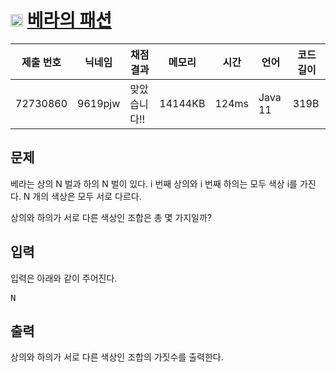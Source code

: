 # <img width="20px"  src="https://d2gd6pc034wcta.cloudfront.net/tier/2.svg" class="solvedac-tier"> [베라의 패션](https://www.acmicpc.net/problem/15439) 

| 제출 번호 | 닉네임 | 채점 결과 | 메모리 | 시간 | 언어 | 코드 길이 |
|---|---|---|---|---|---|---|
|72730860|9619pjw|맞았습니다!! |14144KB|124ms|Java 11|319B|

## 문제
<p>베라는 상의 N 벌과 하의 N 벌이 있다. i 번째 상의와 i 번째 하의는 모두 색상 i를 가진다. N 개의 색상은 모두 서로 다르다.</p>

<p>상의와 하의가 서로 다른 색상인 조합은 총 몇 가지일까?</p>

## 입력
<p>입력은 아래와 같이 주어진다.</p>

<pre>N</pre>

## 출력
<p>상의와 하의가 서로 다른 색상인 조합의 가짓수를 출력한다.</p>

